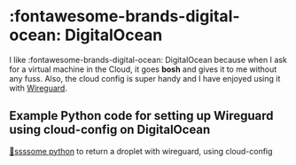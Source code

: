 # :fontawesome-brands-digital-ocean: DigitalOcean

I like :fontawesome-brands-digital-ocean: DigitalOcean because when I ask for a virtual machine in the Cloud, it goes __bosh__ and gives it to me without any fuss. Also, the cloud config is super handy and I have enjoyed using it with [Wireguard](../network/wireguard.md).

## Example Python code for setting up Wireguard using cloud-config on DigitalOcean  

[:snake:ssssome python](https://gist.github.com/danslinky/8f544dc88e08675acd2d1a780bec303e#file-do-py) to return a droplet with wireguard, using cloud-config

<script src="https://gist.github.com/danslinky/8f544dc88e08675acd2d1a780bec303e.js"></script>